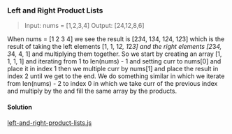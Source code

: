 ### Left and Right Product Lists

>Input: nums = [1,2,3,4]
Output: [24,12,8,6]

When nums = [1 2 3 4] we see the result is [2*3*4, 1*3*4, 1*2*4, 1*2*3]
which is the result of taking the left elements [1, 1, 1*2, 1*2*3] and
the right elements [2*3*4, 3*4, 4, 1] and multiplying them together.
So we start by creating an array [1, 1, 1, 1] and iterating from 1 to 
len(nums) - 1 and setting curr to nums[0] and place it in index 1 then
we multiple curr by nums[1] and place the result in index 2 until we get
to the end. We do something similar in which we iterate from len(nums) - 2
to index 0 in which we take curr of the previous index and multiply by the 
and fill the same array by the products.

#### Solution
[left-and-right-product-lists.js](left-and-right-product-lists.js)

